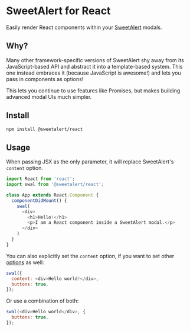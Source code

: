# SweetAlert for React

Easily render React components within your [SweetAlert](https://github.com/t4t5/sweetalert) modals.

## Why?

Many other framework-specific versions of SweetAlert shy away from its JavaScript-based API and abstract it into a template-based system. 
This one instead embraces it (because JavaScript is awesome!) and lets you pass in components as options!

This lets you continue to use features like Promises, but makes building advanced modal UIs much simpler.

## Install

```bash
npm install @sweetalert/react
```

## Usage

When passing JSX as the only parameter, it will replace SweetAlert's `content` option.

```javascript
import React from 'react';
import swal from '@sweetalert/react';

class App extends React.Component {
  componentDidMount() {
    swal(
      <div>
        <h1>Hello!</h1>        
        <p>I am a React component inside a SweetAlert modal.</p>
      </div>
    )
  }
}
```

You can also explicitly set the `content` option, if you want to set other [options](https://sweetalert.js.org/docs/#configuration) as well:

```javascript
swal({
  content: <div>Hello world!</div>,
  buttons: true,
});
```

Or use a combination of both:

```javascript
swal(<div>Hello world</div>, {
  buttons: true, 
});
```
